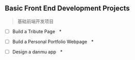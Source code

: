 ## Basic Front End Development Projects
> 基础前端开发项目

- [ ] Build a Tribute Page    *

- [ ] Build a Personal Portfolio Webpage    *

- [ ] Design a danmu app    *

